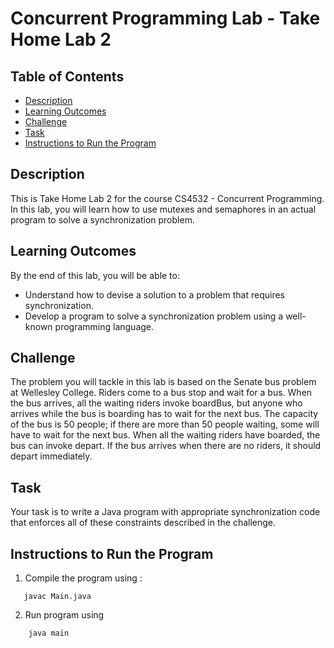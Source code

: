 # Concurrent Programming Lab - Take Home Lab 2

## Table of Contents
- [Description](#description)
- [Learning Outcomes](#learning-outcomes)
- [Challenge](#challenge)
- [Task](#task)
- [Instructions to Run the Program](#instructions-to-run-the-program)

## Description
This is Take Home Lab 2 for the course CS4532 - Concurrent Programming. In this lab, you will learn how to use mutexes and semaphores in an actual program to solve a synchronization problem.

## Learning Outcomes
By the end of this lab, you will be able to:
- Understand how to devise a solution to a problem that requires synchronization.
- Develop a program to solve a synchronization problem using a well-known programming language.

## Challenge
The problem you will tackle in this lab is based on the Senate bus problem at Wellesley College. Riders come to a bus stop and wait for a bus. When the bus arrives, all the waiting riders invoke boardBus, but anyone who arrives while the bus is boarding has to wait for the next bus. The capacity of the bus is 50 people; if there are more than 50 people waiting, some will have to wait for the next bus. When all the waiting riders have boarded, the bus can invoke depart. If the bus arrives when there are no riders, it should depart immediately.

## Task
Your task is to write a Java program with appropriate synchronization code that enforces all of these constraints described in the challenge.

## Instructions to Run the Program
1. Compile the program using :

```shell
   javac Main.java
   ```
2.  Run program using
```shell 
    java main
```


